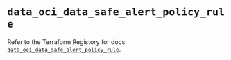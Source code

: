 # `data_oci_data_safe_alert_policy_rule`

Refer to the Terraform Registory for docs: [`data_oci_data_safe_alert_policy_rule`](https://registry.terraform.io/providers/oracle/oci/6.18.0/docs/data-sources/data_safe_alert_policy_rule).
